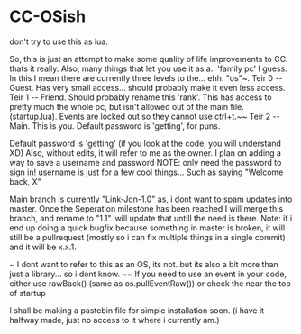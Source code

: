 # CC-OSish

don't try to use this as lua.

So, this is just an attempt to make some quality of life improvements to CC. thats it really.
Also, many things that  let you use it as a.. 'family pc' I guess. In this I mean there are currently three levels to the... ehh. "os"~. 
Teir 0 -- Guest. Has very small access... should probably make it even less access.
Teir 1 -- Friend. Should probably rename this 'rank'. This has access to pretty much the whole pc, but isn't allowed out of the main file. (startup.lua). Events are locked out so they cannot use ctrl+t.~~
Teir 2 -- Main. This is you. Default password is 'getting', for puns.


Default password is 'getting' (if you look at the code, you will understand XD)
Also, without edits, it will refer to me as the owner. I plan on adding a way to save a username and password 
NOTE: only need the password to sign in! username is just for a few cool things... Such as saying "Welcome back, X"

Main branch is currently "Link-Jon-1.0" as, i dont want to spam updates into master. Once the Seperation milestone has been reached I will merge this branch, and rename to "1.1". will update that untill the need is there.
Note: if i end up doing a quick bugfix because something in master is broken, it will still be a pullrequest (mostly so i can fix multiple things in a single commit) and it will be x.x.1.


~ I dont want to refer to this as an OS, its not. but its also a bit more than just a library... so i dont know.
~~ If you need to use an event in your code, either use rawBack() (same as os.pullEventRaw()) or check the near the top of startup

I shall be making a pastebin file for simple installation soon. (i have it halfway made, just no access to it where i currently am.)
